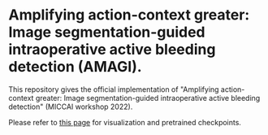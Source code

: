 # Amplifying action-context greater: Image segmentation-guided intraoperative active bleeding detection (AMAGI). 

This repository gives the official implementation of "Amplifying action-context greater: Image segmentation-guided intraoperative active bleeding detection" (MICCAI workshop 2022).

Please refer to [this page](http://sghong977.github.io/bleeding) for visualization and pretrained checkpoints.
